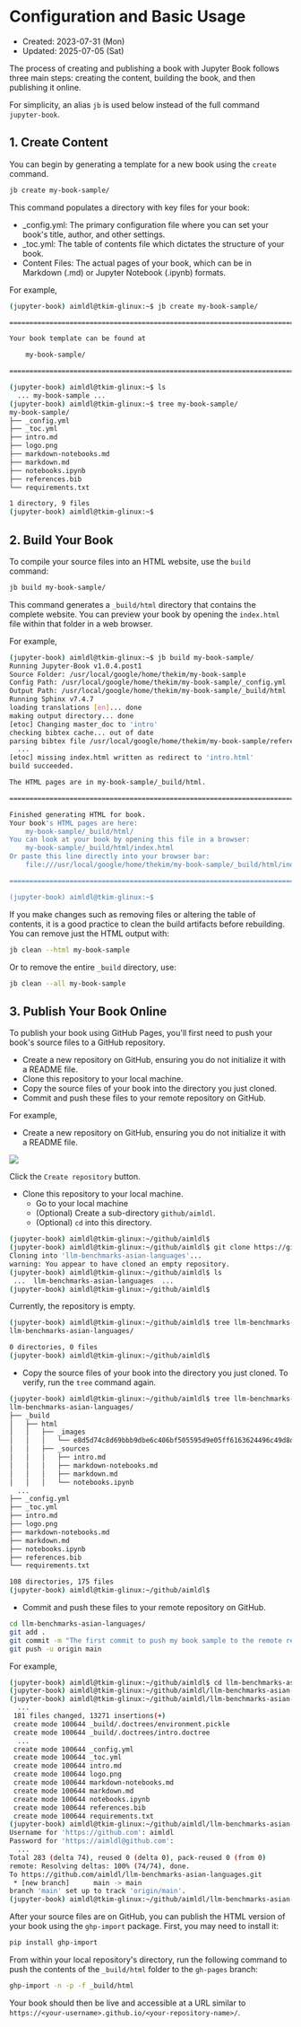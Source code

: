 # Configuration and Basic Usage
- Created: 2023-07-31 (Mon)
- Updated: 2025-07-05 (Sat)

The process of creating and publishing a book with Jupyter Book follows three main steps: creating the content, building the book, and then publishing it online.

For simplicity, an alias `jb` is used below instead of the full command `jupyter-book`.

## 1. Create Content
You can begin by generating a template for a new book using the `create` command.

```Bash
jb create my-book-sample/
```
This command populates a directory with key files for your book:
- _config.yml: The primary configuration file where you can set your book's title, author, and other settings.
- _toc.yml: The table of contents file which dictates the structure of your book.
- Content Files: The actual pages of your book, which can be in Markdown (.md) or Jupyter Notebook (.ipynb) formats.

For example,
```bash
(jupyter-book) aimldl@tkim-glinux:~$ jb create my-book-sample/

===============================================================================

Your book template can be found at

    my-book-sample/

===============================================================================

(jupyter-book) aimldl@tkim-glinux:~$ ls
  ... my-book-sample ...
(jupyter-book) aimldl@tkim-glinux:~$ tree my-book-sample/
my-book-sample/
├── _config.yml
├── _toc.yml
├── intro.md
├── logo.png
├── markdown-notebooks.md
├── markdown.md
├── notebooks.ipynb
├── references.bib
└── requirements.txt

1 directory, 9 files
(jupyter-book) aimldl@tkim-glinux:~$ 
```

## 2. Build Your Book
To compile your source files into an HTML website, use the `build` command:

```Bash
jb build my-book-sample/
```
This command generates a `_build/html` directory that contains the complete website. You can preview your book by opening the `index.html` file within that folder in a web browser.

For example,
```bash
(jupyter-book) aimldl@tkim-glinux:~$ jb build my-book-sample/
Running Jupyter-Book v1.0.4.post1
Source Folder: /usr/local/google/home/thekim/my-book-sample
Config Path: /usr/local/google/home/thekim/my-book-sample/_config.yml
Output Path: /usr/local/google/home/thekim/my-book-sample/_build/html
Running Sphinx v7.4.7
loading translations [en]... done
making output directory... done
[etoc] Changing master_doc to 'intro'
checking bibtex cache... out of date
parsing bibtex file /usr/local/google/home/thekim/my-book-sample/references.bib... parsed 5 entries
  ...
[etoc] missing index.html written as redirect to 'intro.html'
build succeeded.

The HTML pages are in my-book-sample/_build/html.

===============================================================================

Finished generating HTML for book.
Your book's HTML pages are here:
    my-book-sample/_build/html/
You can look at your book by opening this file in a browser:
    my-book-sample/_build/html/index.html
Or paste this line directly into your browser bar:
    file:///usr/local/google/home/thekim/my-book-sample/_build/html/index.html            

===============================================================================

(jupyter-book) aimldl@tkim-glinux:~$ 
```

If you make changes such as removing files or altering the table of contents, it is a good practice to clean the build artifacts before rebuilding. You can remove just the HTML output with:

```Bash
jb clean --html my-book-sample
```
Or to remove the entire `_build` directory, use:

```Bash
jb clean --all my-book-sample
```

## 3. Publish Your Book Online
To publish your book using GitHub Pages, you'll first need to push your book's source files to a GitHub repository.

- Create a new repository on GitHub, ensuring you do not initialize it with a README file.
- Clone this repository to your local machine.
- Copy the source files of your book into the directory you just cloned.
- Commit and push these files to your remote repository on GitHub.

For example,
- Create a new repository on GitHub, ensuring you do not initialize it with a README file.
<img src="images/create_a_new_repository_llm-benchmarks-asian-languages.png">

Click the `Create repository` button.

- Clone this repository to your local machine.
    - Go to your local machine
    - (Optional) Create a sub-directory `github/aimldl`.
    - (Optional) `cd` into this directory.

 ```bash
(jupyter-book) aimldl@tkim-glinux:~/github/aimldl$
(jupyter-book) aimldl@tkim-glinux:~/github/aimldl$ git clone https://github.com/aimldl/llm-benchmarks-asian-languages.git
Cloning into 'llm-benchmarks-asian-languages'...
warning: You appear to have cloned an empty repository.
(jupyter-book) aimldl@tkim-glinux:~/github/aimldl$ ls
  ...  llm-benchmarks-asian-languages  ...
(jupyter-book) aimldl@tkim-glinux:~/github/aimldl$ 
```

Currently, the repository is empty.
```bash
(jupyter-book) aimldl@tkim-glinux:~/github/aimldl$ tree llm-benchmarks-asian-languages/
llm-benchmarks-asian-languages/

0 directories, 0 files
(jupyter-book) aimldl@tkim-glinux:~/github/aimldl$ 
```

- Copy the source files of your book into the directory you just cloned.
To verify, run the `tree` command again.
```bash
(jupyter-book) aimldl@tkim-glinux:~/github/aimldl$ tree llm-benchmarks-asian-languages/
llm-benchmarks-asian-languages/
├── _build
│   ├── html
│   │   ├── _images
│   │   │   └── e8d5d74c8d69bbb9dbe6c406bf505595d9e05ff6163624496c49d8d6fff87a07.png
│   │   ├── _sources
│   │   │   ├── intro.md
│   │   │   ├── markdown-notebooks.md
│   │   │   ├── markdown.md
│   │   │   └── notebooks.ipynb
  ...
├── _config.yml
├── _toc.yml
├── intro.md
├── logo.png
├── markdown-notebooks.md
├── markdown.md
├── notebooks.ipynb
├── references.bib
└── requirements.txt

108 directories, 175 files
(jupyter-book) aimldl@tkim-glinux:~/github/aimldl$
```
- Commit and push these files to your remote repository on GitHub.

```bash
cd llm-benchmarks-asian-languages/
git add .
git commit -m "The first commit to push my book sample to the remote repository"
git push -u origin main
```
For example,

```bash
(jupyter-book) aimldl@tkim-glinux:~/github/aimldl$ cd llm-benchmarks-asian-languages/
(jupyter-book) aimldl@tkim-glinux:~/github/aimldl/llm-benchmarks-asian-languages$ git add .
(jupyter-book) aimldl@tkim-glinux:~/github/aimldl/llm-benchmarks-asian-languages$ git commit -m "The first commit to push my book sample to the remote repository"
  ...
 181 files changed, 13271 insertions(+)
 create mode 100644 _build/.doctrees/environment.pickle
 create mode 100644 _build/.doctrees/intro.doctree
  ...
 create mode 100644 _config.yml
 create mode 100644 _toc.yml
 create mode 100644 intro.md
 create mode 100644 logo.png
 create mode 100644 markdown-notebooks.md
 create mode 100644 markdown.md
 create mode 100644 notebooks.ipynb
 create mode 100644 references.bib
 create mode 100644 requirements.txt
(jupyter-book) aimldl@tkim-glinux:~/github/aimldl/llm-benchmarks-asian-languages$ git push -u origin main
Username for 'https://github.com': aimldl
Password for 'https://aimldl@github.com':
  ...
Total 283 (delta 74), reused 0 (delta 0), pack-reused 0 (from 0)
remote: Resolving deltas: 100% (74/74), done.
To https://github.com/aimldl/llm-benchmarks-asian-languages.git
 * [new branch]      main -> main
branch 'main' set up to track 'origin/main'.
(jupyter-book) aimldl@tkim-glinux:~/github/aimldl/llm-benchmarks-asian-languages$
```

After your source files are on GitHub, you can publish the HTML version of your book using the `ghp-import` package. First, you may need to install it:

```Bash
pip install ghp-import
```

From within your local repository's directory, run the following command to push the contents of the `_build/html` folder to the `gh-pages` branch:

```Bash
ghp-import -n -p -f _build/html
```

Your book should then be live and accessible at a URL similar to `https://<your-username>.github.io/<your-repository-name>/`.
